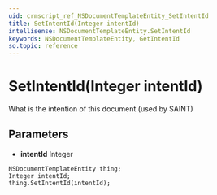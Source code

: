 ```yaml
---
uid: crmscript_ref_NSDocumentTemplateEntity_SetIntentId
title: SetIntentId(Integer intentId)
intellisense: NSDocumentTemplateEntity.SetIntentId
keywords: NSDocumentTemplateEntity, GetIntentId
so.topic: reference
---
```


# SetIntentId(Integer intentId)

What is the intention of this document (used by SAINT)

## Parameters

* **intentId** Integer

```crmscript
NSDocumentTemplateEntity thing;
Integer intentId;
thing.SetIntentId(intentId);
```

